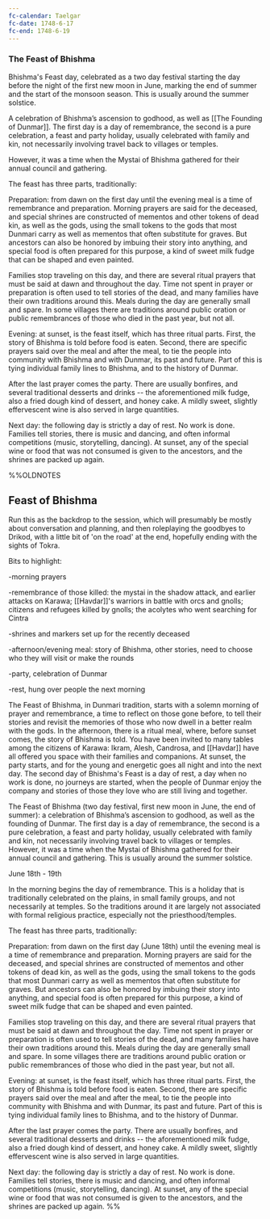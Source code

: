 ```yaml
---
fc-calendar: Taelgar
fc-date: 1748-6-17
fc-end: 1748-6-19
---
```

### The Feast of Bhishma

Bhishma's Feast day, celebrated as a two day festival starting the day before the night of the first new moon in June, marking the end of summer and the start of the monsoon season. This is usually around the summer solstice.

A celebration of Bhishma’s ascension to godhood, as well as [[The Founding of Dunmar]]. The first day is a day of remembrance, the second is a pure celebration, a feast and party holiday, usually celebrated with family and kin, not necessarily involving travel back to villages or temples. 

However, it was a time when the Mystai of Bhishma gathered for their annual council and gathering. 

The feast has three parts, traditionally:

Preparation: from dawn on the first day until the evening meal is a time of remembrance and preparation. Morning prayers are said for the deceased, and special shrines are constructed of mementos and other tokens of dead kin, as well as the gods, using the small tokens to the gods that most Dunmari carry as well as mementos that often substitute for graves. But ancestors can also be honored by imbuing their story into anything, and special food is often prepared for this purpose, a kind of sweet milk fudge that can be shaped and even painted.

Families stop traveling on this day, and there are several ritual prayers that must be said at dawn and throughout the day. Time not spent in prayer or preparation is often used to tell stories of the dead, and many families have their own traditions around this. Meals during the day are generally small and spare. In some villages there are traditions around public oration or public remembrances of those who died in the past year, but not all.

Evening: at sunset, is the feast itself, which has three ritual parts. First, the story of Bhishma is told before food is eaten. Second, there are specific prayers said over the meal and after the meal, to tie the people into community with Bhishma and with Dunmar, its past and future. Part of this is tying individual family lines to Bhishma, and to the history of Dunmar.

After the last prayer comes the party. There are usually bonfires, and several traditional desserts and drinks -- the aforementioned milk fudge, also a fried dough kind of dessert, and honey cake. A mildly sweet, slightly effervescent wine is also served in large quantities.

Next day: the following day is strictly a day of rest. No work is done. Families tell stories, there is music and dancing, and often informal competitions (music, storytelling, dancing). At sunset, any of the special wine or food that was not consumed is given to the ancestors, and the shrines are packed up again.

%%OLDNOTES
## Feast of Bhishma

Run this as the backdrop to the session, which will presumably be mostly about conversation and planning, and then roleplaying the goodbyes to Drikod, with a little bit of 'on the road' at the end, hopefully ending with the sights of Tokra.

Bits to highlight:

-morning prayers

-remembrance of those killed: the mystai in the shadow attack, and earlier attacks on Karawa; [[Havdar]]'s warriors in battle with orcs and gnolls; citizens and refugees killed by gnolls; the acolytes who went searching for Cintra

-shrines and markers set up for the recently deceased

-afternoon/evening meal: story of Bhishma, other stories, need to choose who they will visit or make the rounds

-party, celebration of Dunmar

-rest, hung over people the next morning

The Feast of Bhishma, in Dunmari tradition, starts with a solemn morning of prayer and remembrance, a time to reflect on those gone before, to tell their stories and revisit the memories of those who now dwell in a better realm with the gods. In the afternoon, there is a ritual meal, where, before sunset comes, the story of Bhishma is told. You have been invited to many tables among the citizens of Karawa: Ikram, Alesh, Candrosa, and [[Havdar]] have all offered you space with their families and companions. At sunset, the party starts, and for the young and energetic goes all night and into the next day. The second day of Bhishma's Feast is a day of rest, a day when no work is done, no journeys are started, when the people of Dunmar enjoy the company and stories of those they love who are still living and together.

The Feast of Bhishma (two day festival, first new moon in June, the end of summer): a celebration of Bhishma’s ascension to godhood, as well as the founding of Dunmar. The first day is a day of remembrance, the second is a pure celebration, a feast and party holiday, usually celebrated with family and kin, not necessarily involving travel back to villages or temples. However, it was a time when the Mystai of Bhishma gathered for their annual council and gathering. This is usually around the summer solstice.

June 18th - 19th

In the morning begins the day of remembrance. This is a holiday that is traditionally celebrated on the plains, in small family groups, and not necessarily at temples. So the traditions around it are largely not associated with formal religious practice, especially not the priesthood/temples.

The feast has three parts, traditionally:

Preparation: from dawn on the first day (June 18th) until the evening meal is a time of remembrance and preparation. Morning prayers are said for the deceased, and special shrines are constructed of mementos and other tokens of dead kin, as well as the gods, using the small tokens to the gods that most Dunmari carry as well as mementos that often substitute for graves. But ancestors can also be honored by imbuing their story into anything, and special food is often prepared for this purpose, a kind of sweet milk fudge that can be shaped and even painted.

Families stop traveling on this day, and there are several ritual prayers that must be said at dawn and throughout the day. Time not spent in prayer or preparation is often used to tell stories of the dead, and many families have their own traditions around this. Meals during the day are generally small and spare. In some villages there are traditions around public oration or public remembrances of those who died in the past year, but not all.

Evening: at sunset, is the feast itself, which has three ritual parts. First, the story of Bhishma is told before food is eaten. Second, there are specific prayers said over the meal and after the meal, to tie the people into community with Bhishma and with Dunmar, its past and future. Part of this is tying individual family lines to Bhishma, and to the history of Dunmar.

After the last prayer comes the party. There are usually bonfires, and several traditional desserts and drinks -- the aforementioned milk fudge, also a fried dough kind of dessert, and honey cake. A mildly sweet, slightly effervescent wine is also served in large quantities.

Next day: the following day is strictly a day of rest. No work is done. Families tell stories, there is music and dancing, and often informal competitions (music, storytelling, dancing). At sunset, any of the special wine or food that was not consumed is given to the ancestors, and the shrines are packed up again.
%%